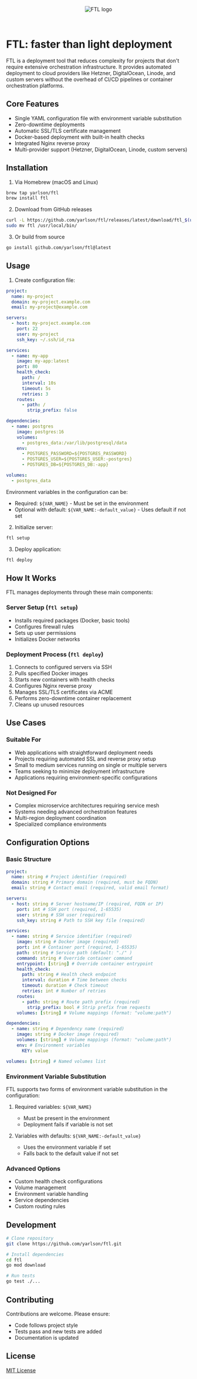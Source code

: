 <p>&nbsp;</p>
<p align="center">
  <img src="assets/logo.svg" alt="FTL logo">
</p>
<p>&nbsp;</p>

# FTL: faster than light deployment

FTL is a deployment tool that reduces complexity for projects that don't require extensive orchestration infrastructure. It provides automated deployment to cloud providers like Hetzner, DigitalOcean, Linode, and custom servers without the overhead of CI/CD pipelines or container orchestration platforms.

## Core Features

- Single YAML configuration file with environment variable substitution
- Zero-downtime deployments
- Automatic SSL/TLS certificate management
- Docker-based deployment with built-in health checks
- Integrated Nginx reverse proxy
- Multi-provider support (Hetzner, DigitalOcean, Linode, custom servers)

## Installation

1. Via Homebrew (macOS and Linux)

```bash
brew tap yarlson/ftl
brew install ftl
```

2. Download from GitHub releases

```bash
curl -L https://github.com/yarlson/ftl/releases/latest/download/ftl_$(uname -s)_$(uname -m).tar.gz | tar xz
sudo mv ftl /usr/local/bin/
```

3. Or build from source

```bash
go install github.com/yarlson/ftl@latest
```

## Usage

1. Create configuration file:

```yaml
project:
  name: my-project
  domain: my-project.example.com
  email: my-project@example.com

servers:
  - host: my-project.example.com
    port: 22
    user: my-project
    ssh_key: ~/.ssh/id_rsa

services:
  - name: my-app
    image: my-app:latest
    port: 80
    health_check:
      path: /
      interval: 10s
      timeout: 5s
      retries: 3
    routes:
      - path: /
        strip_prefix: false

dependencies:
  - name: postgres
    image: postgres:16
    volumes:
      - postgres_data:/var/lib/postgresql/data
    env:
      - POSTGRES_PASSWORD=${POSTGRES_PASSWORD}
      - POSTGRES_USER=${POSTGRES_USER:-postgres}
      - POSTGRES_DB=${POSTGRES_DB:-app}

volumes:
  - postgres_data
```

Environment variables in the configuration can be:

- Required: `${VAR_NAME}` - Must be set in the environment
- Optional with default: `${VAR_NAME:-default_value}` - Uses default if not set

2. Initialize server:

```bash
ftl setup
```

3. Deploy application:

```bash
ftl deploy
```

## How It Works

FTL manages deployments through these main components:

### Server Setup (`ftl setup`)

- Installs required packages (Docker, basic tools)
- Configures firewall rules
- Sets up user permissions
- Initializes Docker networks

### Deployment Process (`ftl deploy`)

1. Connects to configured servers via SSH
2. Pulls specified Docker images
3. Starts new containers with health checks
4. Configures Nginx reverse proxy
5. Manages SSL/TLS certificates via ACME
6. Performs zero-downtime container replacement
7. Cleans up unused resources

## Use Cases

### Suitable For

- Web applications with straightforward deployment needs
- Projects requiring automated SSL and reverse proxy setup
- Small to medium services running on single or multiple servers
- Teams seeking to minimize deployment infrastructure
- Applications requiring environment-specific configurations

### Not Designed For

- Complex microservice architectures requiring service mesh
- Systems needing advanced orchestration features
- Multi-region deployment coordination
- Specialized compliance environments

## Configuration Options

### Basic Structure

```yaml
project:
  name: string # Project identifier (required)
  domain: string # Primary domain (required, must be FQDN)
  email: string # Contact email (required, valid email format)

servers:
  - host: string # Server hostname/IP (required, FQDN or IP)
    port: int # SSH port (required, 1-65535)
    user: string # SSH user (required)
    ssh_key: string # Path to SSH key file (required)

services:
  - name: string # Service identifier (required)
    image: string # Docker image (required)
    port: int # Container port (required, 1-65535)
    path: string # Service path (default: "./" )
    command: string # Override container command
    entrypoint: [string] # Override container entrypoint
    health_check:
      path: string # Health check endpoint
      interval: duration # Time between checks
      timeout: duration # Check timeout
      retries: int # Number of retries
    routes:
      - path: string # Route path prefix (required)
        strip_prefix: bool # Strip prefix from requests
    volumes: [string] # Volume mappings (format: "volume:path")

dependencies:
  - name: string # Dependency name (required)
    image: string # Docker image (required)
    volumes: [string] # Volume mappings (format: "volume:path")
    env: # Environment variables
      KEY: value

volumes: [string] # Named volumes list
```

### Environment Variable Substitution

FTL supports two forms of environment variable substitution in the configuration:

1. Required variables: `${VAR_NAME}`

   - Must be present in the environment
   - Deployment fails if variable is not set

2. Variables with defaults: `${VAR_NAME:-default_value}`
   - Uses the environment variable if set
   - Falls back to the default value if not set

### Advanced Options

- Custom health check configurations
- Volume management
- Environment variable handling
- Service dependencies
- Custom routing rules

## Development

```bash
# Clone repository
git clone https://github.com/yarlson/ftl.git

# Install dependencies
cd ftl
go mod download

# Run tests
go test ./...
```

## Contributing

Contributions are welcome. Please ensure:

- Code follows project style
- Tests pass and new tests are added
- Documentation is updated

## License

[MIT License](LICENSE)
